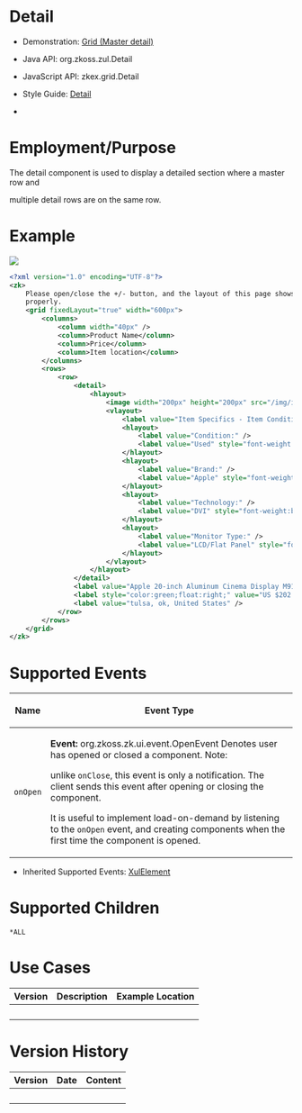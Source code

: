 # Detail

- Demonstration: [Grid (Master
  detail)](http://www.zkoss.org/zkdemo/grid/master_detail)

- Java API: <javadoc>org.zkoss.zul.Detail</javadoc>

- JavaScript API: <javadoc directory="jsdoc">zkex.grid.Detail</javadoc>

- Style Guide: [
  Detail](ZK_Style_Guide/XUL_Component_Specification/Detail)

- 

# Employment/Purpose

The detail component is used to display a detailed section where a
master row and

multiple detail rows are on the same row.

# Example

![](detail.png)

``` xml
<?xml version="1.0" encoding="UTF-8"?>
<zk>
    Please open/close the +/- button, and the layout of this page shows
    properly.
    <grid fixedLayout="true" width="600px">
        <columns>
            <column width="40px" />
            <column>Product Name</column>
            <column>Price</column>
            <column>Item location</column>
        </columns>
        <rows>
            <row>
                <detail>
                    <hlayout>
                        <image width="200px" height="200px" src="/img/icon_update.png" />
                        <vlayout>
                            <label value="Item Specifics - Item Condition    " style="font-weight:bold;font-style: italic;" />
                            <hlayout>
                                <label value="Condition:" />
                                <label value="Used" style="font-weight:bold;" />
                            </hlayout>
                            <hlayout>
                                <label value="Brand:" />
                                <label value="Apple" style="font-weight:bold;" />
                            </hlayout>
                            <hlayout>
                                <label value="Technology:" />
                                <label value="DVI" style="font-weight:bold;" />
                            </hlayout>
                            <hlayout>
                                <label value="Monitor Type:" />
                                <label value="LCD/Flat Panel" style="font-weight:bold;" />
                            </hlayout>
                        </vlayout>
                    </hlayout>
                </detail>
                <label value="Apple 20-inch Aluminum Cinema Display M9177/A" />
                <label style="color:green;float:right;" value="US $202.50" />
                <label value="tulsa, ok, United States" />
            </row>
        </rows>
    </grid>
</zk>
```

# Supported Events

<table>
<thead>
<tr class="header">
<th><center>
<p>Name</p>
</center></th>
<th><center>
<p>Event Type</p>
</center></th>
</tr>
</thead>
<tbody>
<tr class="odd">
<td><center>
<p><code>onOpen</code></p>
</center></td>
<td><p><strong>Event:</strong>
<javadoc>org.zkoss.zk.ui.event.OpenEvent</javadoc> Denotes user has
opened or closed a component. Note:</p>
<p>unlike <code>onClose</code>, this event is only a notification. The
client sends this event after opening or closing the component.</p>
<p>It is useful to implement load-on-demand by listening to the
<code>onOpen</code> event, and creating components when the first time
the component is opened.</p></td>
</tr>
</tbody>
</table>

- Inherited Supported Events: [
  XulElement](ZK_Component_Reference/Base_Components/XulElement#Supported_Events)

# Supported Children

`*ALL`

# Use Cases

| Version | Description | Example Location |
|---------|-------------|------------------|
|         |             |                  |

# Version History

| Version | Date | Content |
|---------|------|---------|
|         |      |         |
